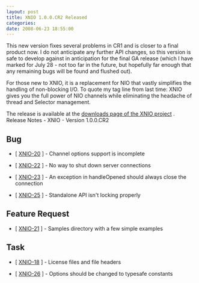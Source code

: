 ```yaml
---
layout: post
title: XNIO 1.0.0.CR2 Released
categories: 
date: 2008-06-23 18:55:00
---
```



This new version fixes several problems in CR1 and is closer to a final product now. I do not anticipate any further API changes, so this version is safe to develop against in anticipation for the final GA release (which I have marked for July 28 - not too far in the future, but hopefully far enough that any remaining bugs will be found and flushed out).

For those new to XNIO, it is a replacement for NIO that vastly simplifies the handling of non-blocking I/O. To quote my tag line from last time: XNIO gives you the full power of NIO channels while eliminating the headache of thread and Selector management.

The release is available at the [downloads page of the XNIO project]("http://www.jboss.org/xnio/downloads/" "") . Release Notes - XNIO - Version 1.0.0.CR2

##  Bug

* [ [XNIO-20]("http://jira.jboss.com/jira/browse/XNIO-20" "") ] - Channel options support is incomplete

* [ [XNIO-22]("http://jira.jboss.com/jira/browse/XNIO-22" "") ] - No way to shut down server connections

* [ [XNIO-23]("http://jira.jboss.com/jira/browse/XNIO-23" "") ] - An exception in handleOpened should always close the connection

* [ [XNIO-25]("http://jira.jboss.com/jira/browse/XNIO-25" "") ] - Standalone API isn't locking properly

##  Feature Request

* [ [XNIO-21]("http://jira.jboss.com/jira/browse/XNIO-21" "") ] - Samples directory with a few simple examples

##  Task

* [ [XNIO-18]("http://jira.jboss.com/jira/browse/XNIO-18" "") ] - License files and file headers

* [ [XNIO-26]("http://jira.jboss.com/jira/browse/XNIO-26" "") ] - Options should be changed to typesafe constants
